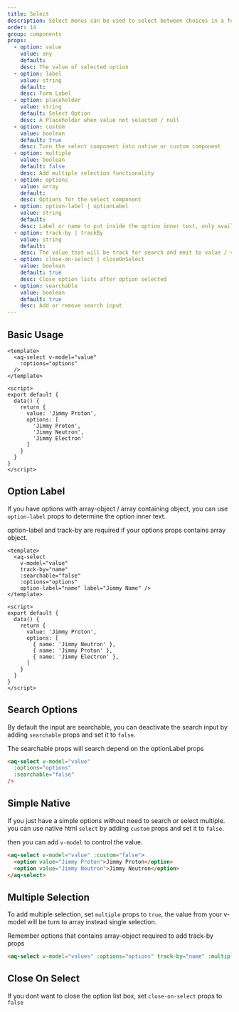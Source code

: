 ```yaml
---
title: Select
description: Select menus can be used to select between choices in a form
order: 14
group: components
props:
  - option: value
    value: any
    default:
    desc: The value of selected option
  - option: label
    value: string
    default:
    desc: Form Label
  - option: placeholder
    value: string
    default: Select Option
    desc: A Placeholder when value not selected / null
  - option: custom
    value: boolean
    default: true
    desc: Turn the select component into native or custom component
  - option: multiple
    value: boolean
    default: false
    desc: Add multiple selection functionality
  - option: options
    value: array
    default:
    desc: Options for the select component
  - option: option-label | optionLabel
    value: string
    default:
    desc: Label or name to put inside the option inner text, only available for array-object
  - option: track-by | trackBy
    value: string
    default:
    desc: The value that will be track for search and emit to value / v-model
  - option: close-on-select | closeOnSelect
    value: boolean
    default: true
    desc: Close option lists after option selected
  - option: searchable
    value: boolean
    default: true
    desc: Add or remove search input
---
```


## Basic Usage

<example-select section="custom"></example-select>

```vue
<template>
  <aq-select v-model="value"
    :options="options"
  />
</template>

<script>
export default {
  data() {
    return {
      value: 'Jimmy Proton',
      options: [
        'Jimmy Proton',
        'Jimmy Neutron',
        'Jimmy Electron'
      ]
    }
  }
}
</script>
```

## Option Label
If you have options with array-object / array containing object, you can use `option-label` props to determine the option inner text.

<div class="mb-4">
  <aq-alert type="warning">
    <p>
      option-label and track-by are required if your options props contains array object.
    </p>
  </aq-alert>
</div>

<example-select section="optionLabel"></example-select>

```vue
<template>
  <aq-select
    v-model="value"
    track-by="name"
    :searchable="false"
    :options="options"
    option-label="name" label="Jimmy Name" />
</template>

<script>
export default {
  data() {
    return {
      value: 'Jimmy Proton',
      options: [
        { name: 'Jimmy Neutron' },
        { name: 'Jimmy Proton' },
        { name: 'Jimmy Electron' },
      ]
    }
  }
}
</script>
```

## Search Options

By default the input are searchable, you can deactivate the search input by adding `searchable` props and set it to `false`.

<example-select section="search"></example-select>

<aq-alert type="warning">
  <p>The searchable props will search depend on the optionLabel props</p>
</aq-alert>

```html
<aq-select v-model="value"
  :options="options"
  :searchable="false"
/>
```

## Simple Native

If you just have a simple options without need to search or select multiple. you can use native html `select` by adding `custom` props and set it to `false`.

then you can add `v-model` to control the value.

<example-select section="native"></example-select>

```html
<aq-select v-model="value" :custom="false">
  <option value="Jimmy Proton">Jimmy Proton</option>
  <option value="Jimmy Neutron">Jimmy Neutron</option>
</aq-select>
```

## Multiple Selection

To add multiple selection, set `multiple` props to `true`, the value from your v-model will be turn to array instead single selection.

<example-select section="multiple"></example-select>

<div class="mb-4">
  <aq-alert type="warning">
    Remember options that contains array-object required to add track-by props
  </aq-alert>
</div>

```html
<aq-select v-model="values" :options="options" track-by="name" :multiple="true" option-label="name" />
```

## Close On Select

If you dont want to close the option list box, set `close-on-select` props to `false`

<example-select section="multiple" :close-on-select="false"></example-select>